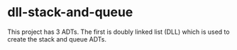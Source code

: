 # dll-stack-and-queue
This project has 3 ADTs. The first is doubly linked list (DLL) which is used to create the stack and queue ADTs.
